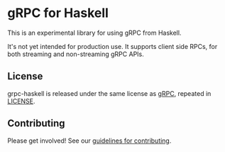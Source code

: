 # gRPC for Haskell

This is an experimental library for using gRPC from Haskell.

It's not yet intended for production use. It supports client side RPCs, for
both streaming and non-streaming gRPC APIs.

## License

grpc-haskell is released under the same license as
[gRPC](https://github.com/grpc/grpc), repeated in [LICENSE](LICENSE).

## Contributing

Please get involved! See our [guidelines for contributing](CONTRIBUTING.md).
